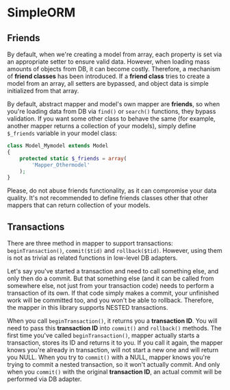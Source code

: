 SimpleORM
=========

Friends
-------
By default, when we're creating a model from array, each property is set via an
appropriate setter to ensure valid data. However, when loading mass amounts of
objects from DB, it can become costly. Therefore, a mechanism of **friend 
classes** has been introduced. If a **friend class** tries to create a model 
from an array, all setters are bypassed, and object data is simple initialized
from that array. 

By default, abstract mapper and model's own mapper are **friends**, so when 
you're loading data from DB via `find()` or `search()` functions, they bypass
validation. If you want some other class to behave the same (for example, 
another mapper returns a collection of your models), simply define `$_friends`
variable in your model class:

```php
class Model_Mymodel extends Model
{
    protected static $_friends = array(
        'Mapper_Othermodel'
    );
}
```

Please, do not abuse friends functionality, as it can compromise your data 
quality. It's not recommended to define friends classes other that other 
mappers that can return collection of your models. 

Transactions
------------
There are three method in mapper to support transactions: `beginTransaction()`, 
`commit($tid)` and `rollback($tid)`. However, using them is not as trivial as
related functions in low-level DB adapters. 

Let's say you've started a transaction and need to call something else, and only
then do a commit. But that something else (and it can be called from somewhere
else, not just from your transaction code) needs to perform a transaction of its
own. If that code simply makes a commit, your unfinished work will be committed
too, and you won't be able to rollback. Therefore, the mapper in this library
supports NESTED transactions. 

When you call `beginTransaction()`, it returns you a **transaction ID**. You 
will need to pass this **transaction ID** into `commit()` and `rollback()` 
methods. The first time you've called `beginTransaction()`, mapper actually 
starts a transaction, stores its ID and returns it to you. If you call it again,
the mapper knows you're already in transaction, will not start a new one and
will return you NULL. When you try to `commit()` with a NULL, mapper knows 
you're trying to commit a nested transaction, so it won't actually commit. And
only when you `commit()` with the original **transaction ID**, an actual commit
will be performed via DB adapter.
